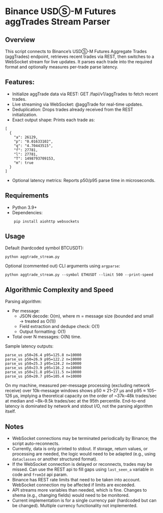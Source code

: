 # Binance USDⓈ-M Futures aggTrades Stream Parser
## Overview

This script connects to Binance’s USDⓈ-M Futures Aggregate Trades (aggTrades) endpoint, retrieves recent trades via REST, then switches to a WebSocket stream for live updates. It parses each trade into the required format and optionally measures per-trade parse latency.

## Features:
- Initialize aggTrade data via REST: GET /fapi/v1/aggTrades to fetch recent trades.
- Live streaming via WebSocket: <symbol>@aggTrade for real-time updates.
- Deduplication: Drops trades already received from the REST initialization.
- Exact output shape: Prints each trade as:
```
[
  {
    "a": 26129,
    "p": "0.01633102",
    "q": "4.70443515",
    "f": 27781,
    "l": 27781,
    "T": 1498793709153,
    "m": true
  }
]
```
- Optional latency metrics: Reports p50/p95 parse time in microseconds.

## Requirements
- Python 3.9+
- Dependencies:
```
    pip install aiohttp websockets
```

## Usage

Default (hardcoded symbol BTCUSDT):
```
python aggtrade_stream.py
```

Optional (commented out) CLI arguments using `argparse`:
```
python aggtrade_stream.py --symbol ETHUSDT --limit 500 --print-speed
```

## Algorithmic Complexity and Speed

Parsing algorithm:
- Per message:
  - JSON decode: O(m), where m = message size (bounded and small → treated as O(1))
  - Field extraction and dedupe check: O(1)
  - Output formatting: O(1)
- Total over N messages: O(N) time.


Sample latency outputs:
```
parse_us p50=26.4 p95=125.8 n=10000
parse_us p50=26.9 p95=122.2 n=10000
parse_us p50=25.3 p95=124.2 n=10000
parse_us p50=23.9 p95=116.2 n=10000
parse_us p50=21.8 p95=111.5 n=10000
parse_us p50=20.7 p95=105.4 n=10000
```

On my machine, measured per-message processing (excluding network receive) over 10k-message windows shows p50 ≈ 21–27 µs and p95 ≈ 105–126 µs, implying a theoretical capacity on the order of ~37k–48k trades/sec at median and ~8k–9.5k trades/sec at the 95th percentile. End-to-end latency is dominated by network and stdout I/O, not the parsing algorithm itself.

## Notes
- WebSocket connections may be terminated periodically by Binance; the script auto-reconnects.
- Currently, data is only printed to stdout. If storage, return values, or processing are needed, the logic would need to be adapted (e.g., using `dataclasses` or another structured format).
- If the WebSocket connection is delayed or reconnects, trades may be missed. Can use the REST api to fill gaps using `last_seen_a` variable in code and `fromId` api param.
- Binance has REST rate limits that need to be taken into account. WebSocket connection my be affected if limits are exceeded.
- API streams more variables than needed, which is fine. Changes to shema  (e.g., changing fields) would need to be monitored.
- Current implementation is for a single currency pair (hardcoded but can be changed). Multiple currency functionality not implemented.